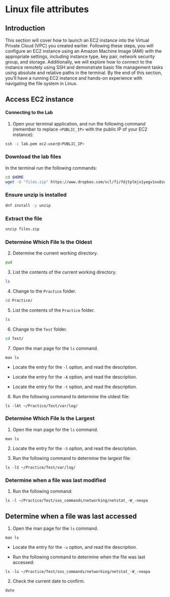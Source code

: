 # Linux file attributes

## Introduction 

This section will cover how to launch an EC2 instance into the Virtual Private Cloud (VPC) you created earlier. Following these steps, you will configure an EC2 instance using an Amazon Machine Image (AMI) with the appropriate settings, including instance type, key pair, network security group, and storage. Additionally, we will explore how to connect to the instance remotely using SSH and demonstrate basic file management tasks using absolute and relative paths in the terminal. By the end of this section, you’ll have a running EC2 instance and hands-on experience with navigating the file system in Linux.

## Access EC2 instance

#### Connecting to the Lab

1. Open your terminal application, and run the following command (remember to replace `<PUBLIC_IP>` with the public IP of your EC2 instance):

```bash
ssh -i lab.pem ec2-user@<PUBLIC_IP>
```

### Download the lab files

In the terminal run the following commands: 

```bash
cd $HOME
wget -O "files.zip" https://www.dropbox.com/scl/fi/fdjtplmjx1yegv1ou8zw8/files.zip?rlkey=wmtlg2gaqvpc5zdv3tvrbryri&dl=1
```



### Ensure unzip is installed

```bash
dnf install -y unzip
```



### Extract the file

```bash
unzip files.zip
```



### Determine Which File Is the Oldest

2. Determine the current working directory.

```bash
pwd
```

3. List the contents of the current working directory.

```bash
ls
```

4. Change to the `Practice` folder.

```bash
cd Practice/
```

5. List the contents of the `Practice` folder.

```bash
ls
```

6. Change to the `Test` folder.

```bash
cd Test/
```

7. Open the man page for the `ls` command.

```
man ls
```

* Locate the entry for the `-l` option, and read the description.

* Locate the entry for the `-A` option, and read the description.

* Locate the entry for the `-t` option, and read the description.

8. Run the following command to determine the oldest file:

```
ls -lAt ~/Practice/Test/var/log/
```

### Determine Which File Is the Largest

1. Open the man page for the `ls` command.

```
man ls
```

2. Locate the entry for the `-S` option, and read the description.

3. Run the following command to determine the largest file:

```
ls -lS ~/Practice/Test/var/log/
```

### Determine when a file was last modified

1. Run the following command:

```
ls -l ~/Practice/Test/sos_commands/networking/netstat_-W_-neopa
```

## Determine when a file was last accessed

1. Open the man page for the `ls` command.

```
man ls
```

* Locate the entry for the `-u` option, and read the description.

* Run the following command to determine when the file was last accessed:

```
ls -lu ~/Practice/Test/sos_commands/networking/netstat_-W_-neopa
```

2. Check the current date to confirm.

```
date
```
